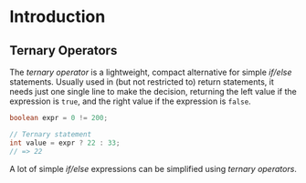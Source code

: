 # Introduction

## Ternary Operators

The _ternary operator_ is a lightweight, compact alternative for simple _if/else_ statements.
Usually used in (but not restricted to) return statements, it needs just one single line to make the decision, returning the left value if the expression is `true`, and the right value if the expression is `false`.

```java
boolean expr = 0 != 200;

// Ternary statement
int value = expr ? 22 : 33;
// => 22
```

A lot of simple _if/else_ expressions can be simplified using _ternary operators_.
